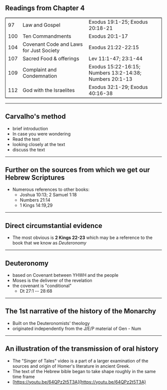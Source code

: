 ## Readings from Chapter 4

<table border="2" cellspacing="0" cellpadding="6" rules="groups" frame="hsides">


<colgroup>
<col  class="right" />

<col  class="left" />

<col  class="left" />
</colgroup>
<tbody>
<tr>
<td class="right">97</td>
<td class="left">Law and Gospel</td>
<td class="left">Exodus 19:1-25; Exodus 20:18-21</td>
</tr>


<tr>
<td class="right">100</td>
<td class="left">Ten Commandments</td>
<td class="left">Exodus 20:1-17</td>
</tr>


<tr>
<td class="right">104</td>
<td class="left">Covenant Code and Laws for Just Society</td>
<td class="left">Exodus 21:22-22:15</td>
</tr>


<tr>
<td class="right">107</td>
<td class="left">Sacred Food & offerings</td>
<td class="left">Lev 11:1-47; 23:1-44</td>
</tr>


<tr>
<td class="right">109</td>
<td class="left">Complaint and Condemnation</td>
<td class="left">Exodus 15:22-16:15; Numbers 13:2-14:38; Numbers 20:1-13</td>
</tr>


<tr>
<td class="right">112</td>
<td class="left">God with the Israelites</td>
<td class="left">Exodus 32:1-29; Exodus 40:16-38</td>
</tr>
</tbody>
</table>


---
## Carvalho's method

- brief introduction
- In case you were wondering
- Read the text
- looking closely at the text
- discuss the text

---

## Further on the sources from which we get our Hebrew Scriptures

- Numerous references to other books:
	- Joshua 10:13; 2 Samuel 1:18
	- Numbers 21:14
	- 1 Kings 14:19,29

---

## Direct circumstantial evidence

- The most obvious is **2 Kings 22-23** which may be a reference to the book that we know as *Deuteronomy*

---

## Deuteronomy

- based on Covenant between YHWH and the people
- Moses is the deliverer of the revelation
- the covenant is "conditional"
	- Dt 27:1 -- 28:68

---

## The 1st narrative of the history of the Monarchy

- Built on the Deuteronomists' theology
- originated independently from the J/E/P material of Gen - Num

---

## An illustration of the transmission of oral history

- The "Singer of Tales" video is a part of a larger examination of the sources and origin of Homer's literature in ancient Greek.
- The text of the Hebrew bible began to take shape roughly in the same time frame
- [https://youtu.be/64QPz2t5T3A](https://youtu.be/64QPz2t5T3A)
